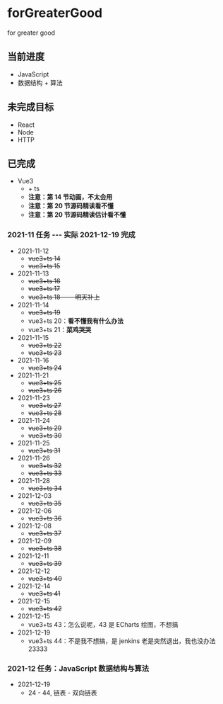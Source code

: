 <!--
 * @Author: East
 * @Date: 2021-11-06 09:59:25
 * @LastEditTime: 2021-12-19 12:03:13
 * @LastEditors: Please set LastEditors
 * @Description: the summary of 'for greater good'
 * @FilePath: \Software Engineering\forGreaterGood\README.md
-->

# forGreaterGood

for greater good

## 当前进度

- JavaScript
- 数据结构 + 算法

## 未完成目标

- React
- Node
- HTTP

## 已完成

- Vue3
  - \+ ts
  - **注意：第 14 节动画，不太会用**
  - **注意：第 20 节源码精读看不懂**
  - **注意：第 20 节源码精读估计看不懂**

### 2021-11 任务 --- 实际 2021-12-19 完成

- 2021-11-12
  - ~~vue3+ts 14~~
  - ~~vue3+ts 15~~
- 2021-11-13
  - ~~vue3+ts 16~~
  - ~~vue3+ts 17~~
  - ~~vue3+ts 18 ---- 明天补上~~
- 2021-11-14
  - ~~vue3+ts 19~~
  - vue3+ts 20：**看不懂我有什么办法**
  - vue3+ts 21：**菜鸡哭哭**
- 2021-11-15
  - ~~vue3+ts 22~~
  - ~~vue3+ts 23~~
- 2021-11-16
  - ~~vue3+ts 24~~
- 2021-11-21
  - ~~vue3+ts 25~~
  - ~~vue3+ts 26~~
- 2021-11-23
  - ~~vue3+ts 27~~
  - ~~vue3+ts 28~~
- 2021-11-24
  - ~~vue3+ts 29~~
  - ~~vue3+ts 30~~
- 2021-11-25
  - ~~vue3+ts 31~~
- 2021-11-26
  - ~~vue3+ts 32~~
  - ~~vue3+ts 33~~
- 2021-11-28
  - ~~vue3+ts 34~~
- 2021-12-03
  - ~~vue3+ts 35~~
- 2021-12-06
  - ~~vue3+ts 36~~
- 2021-12-08
  - ~~vue3+ts 37~~
- 2021-12-09
  - ~~vue3+ts 38~~
- 2021-12-11
  - ~~vue3+ts 39~~
- 2021-12-12
  - ~~vue3+ts 40~~
- 2021-12-14
  - ~~vue3+ts 41~~
- 2021-12-15
  - ~~vue3+ts 42~~
- 2021-12-15
  - vue3+ts 43：怎么说呢，43 是 ECharts 绘图，不想搞
- 2021-12-19
  - vue3+ts 44：不是我不想搞，是 jenkins 老是突然退出，我也没办法 23333

### 2021-12 任务：JavaScript 数据结构与算法

- 2021-12-19
  - 24 - 44, 链表 - 双向链表

